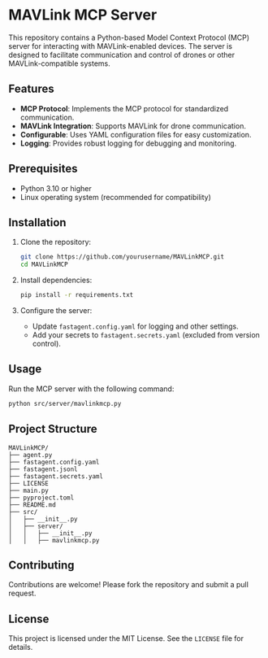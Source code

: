 # MAVLink MCP Server

This repository contains a Python-based Model Context Protocol (MCP) server for interacting with MAVLink-enabled devices. The server is designed to facilitate communication and control of drones or other MAVLink-compatible systems.

## Features

- **MCP Protocol**: Implements the MCP protocol for standardized communication.
- **MAVLink Integration**: Supports MAVLink for drone communication.
- **Configurable**: Uses YAML configuration files for easy customization.
- **Logging**: Provides robust logging for debugging and monitoring.

## Prerequisites

- Python 3.10 or higher
- Linux operating system (recommended for compatibility)

## Installation

1. Clone the repository:
   ```bash
   git clone https://github.com/yourusername/MAVLinkMCP.git
   cd MAVLinkMCP
   ```

2. Install dependencies:
   ```bash
   pip install -r requirements.txt
   ```

3. Configure the server:
   - Update `fastagent.config.yaml` for logging and other settings.
   - Add your secrets to `fastagent.secrets.yaml` (excluded from version control).

## Usage

Run the MCP server with the following command:
```bash
python src/server/mavlinkmcp.py
```

## Project Structure

```
MAVLinkMCP/
├── agent.py
├── fastagent.config.yaml
├── fastagent.jsonl
├── fastagent.secrets.yaml
├── LICENSE
├── main.py
├── pyproject.toml
├── README.md
├── src/
│   ├── __init__.py
│   ├── server/
│   │   ├── __init__.py
│   │   ├── mavlinkmcp.py
```

## Contributing

Contributions are welcome! Please fork the repository and submit a pull request.

## License

This project is licensed under the MIT License. See the `LICENSE` file for details.
